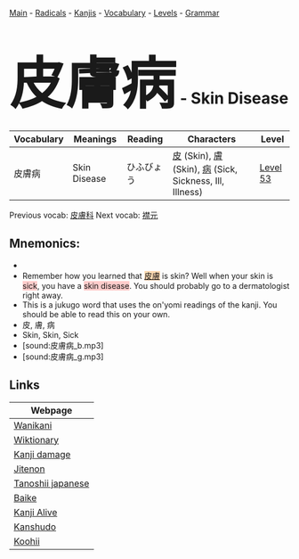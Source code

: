 <style> bigfont {font-size: 100px}</style>
[Main](../README.md) -
[Radicals](../radicals.md) -
[Kanjis](../kanjis.md) -
[Vocabulary](../vocabulary.md) -
[Levels](../levels.md) -
[Grammar](../grammar.md)
# <bigfont> 皮膚病</bigfont> - Skin Disease 

| Vocabulary | Meanings | Reading | Characters | Level |
| --- | --- | --- | --- | --- |
| 皮膚病 | Skin Disease | ひふびょう |  [皮](../kanjis/皮.md) (Skin), [膚](../kanjis/膚.md) (Skin), [病](../kanjis/病.md) (Sick, Sickness, Ill, Illness) | [Level 53](../levels/wk_level53.md) |

Previous vocab: [皮膚科](皮膚科.md) Next vocab: [襟元](襟元.md) 

## Mnemonics:

* 
* Remember how you learned that <span style="background-color:#fed8b1"> [皮膚](https://jisho.org/search/皮膚)</span> is skin? Well when your skin is <span style="background-color:#ffcccb"> sick</span>, you have a <span style="background-color:#ffcccb"> skin disease</span>. You should probably go to a dermatologist right away.
* This is a jukugo word that uses the on'yomi readings of the kanji. You should be able to read this on your own.
* 皮, 膚, 病
* Skin, Skin, Sick
* [sound:皮膚病_b.mp3]
* [sound:皮膚病_g.mp3]


## Links 

| Webpage |
| --- |
| [Wanikani          ](https://www.wanikani.com/kanji/皮膚病) |
| [Wiktionary        ](https://en.wiktionary.org/wiki/皮膚病) |
| [Kanji damage      ](http://www.kanjidamage.com/kanji/search?utf8=✓&q=皮膚病) |
| [Jitenon           ](https://jitenon.com/kanji/皮膚病) |
| [Tanoshii japanese ](https://www.tanoshiijapanese.com/dictionary/kanji.cfm?k=皮膚病) |
| [Baike             ](https://baike.baidu.com/item/皮膚病) |
| [Kanji Alive       ](https://app.kanjialive.com/皮膚病) |
| [Kanshudo          ](https://www.kanshudo.com/searchmn?q=皮膚病) |
| [Koohii            ](https://kanji.koohii.com/study/kanji/皮膚病) |
